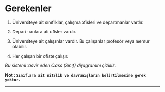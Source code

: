# Gerekenler

1. Üniversiteye ait sınıflıklar, çalışma ofisleri ve departmanlar vardır.

2. Departmanlara ait ofisler vardır.

3. Üniversiteye ait çalışanlar vardır. Bu çalışanlar profesör veya memur olabilir.

4. Her çalışan bir ofiste çalışır.

*Bu sistemi tasvir eden Class (Sınıf) diyagramını çiziniz.*

**Not : ``Sınıflara ait nitelik ve davranışların belirtilmesine gerek yoktur.``**

---




